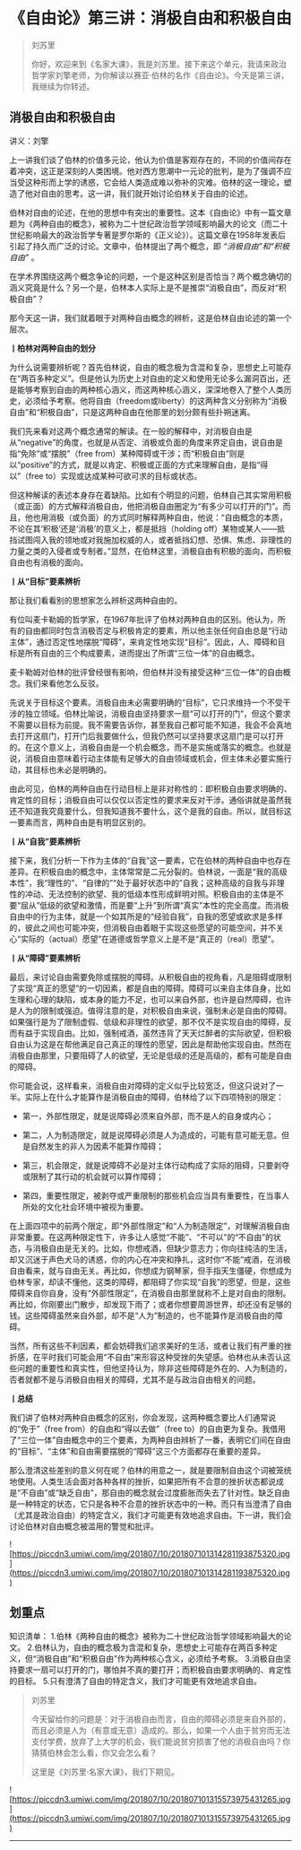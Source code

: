 # 《自由论》第三讲：消极自由和积极自由

> 刘苏里
> 
> 你好，欢迎来到《名家大课》，我是刘苏里。接下来这个单元，我请来政治哲学家刘擎老师，为你解读以赛亚·伯林的名作《自由论》。今天是第三讲，我继续为你转述。

## 消极自由和积极自由

讲义：刘擎

上一讲我们谈了伯林的价值多元论，他认为价值是客观存在的，不同的价值间存在着冲突，这正是深刻的人类困境。他对西方思潮中一元论的批判，是为了强调不应当受这种形而上学的诱惑，它会给人类造成难以弥补的灾难。伯林的这一理论，塑造了他对自由的思考。这一讲，我们就开始讨论伯林关于自由的论述。

伯林对自由的论述，在他的思想中有突出的重要性。这本《自由论》中有一篇文章题为《两种自由的概念》，被称为二十世纪政治哲学领域影响最大的论文（而二十世纪影响最大的政治哲学专著是罗尔斯的《正义论》）。这篇文章在1958年发表后引起了持久而广泛的讨论。文章中，伯林提出了两个概念，即 *“消极自由”和“积极自由”* 。

在学术界围绕这两个概念争论的问题，一个是这种区别是否恰当？两个概念确切的涵义究竟是什么？另一个是，伯林本人实际上是不是推崇“消极自由”，而反对“积极自由”？

那今天这一讲，我们就着眼于对两种自由概念的辨析，这是伯林自由论述的第一个层次。

 **丨柏林对两种自由的划分**

为什么说需要辨析呢？首先伯林说，自由的概念极为含混和复杂，思想史上可能存在“两百多种定义”。但是他认为历史上对自由的定义和使用无论多么漏洞百出，还是能够考察到自由的两种核心涵义，而这两种核心涵义，深深地卷入了整个人类历史，必须给予考察。他将自由（freedom或liberty）的这两种含义分别称为“消极自由”和“积极自由”，只是这两种自由在他那里的划分颇有些扑朔迷离。

我们先来看对这两个概念通常的解读。在一般的解释中，对消极自由是从“negative”的角度，也就是从否定、消极或负面的角度来界定自由，说自由是指“免除”或“摆脱”（free from）某种障碍或干涉；而“积极自由”则是以“positive”的方式，就是以肯定、积极或正面的方式来理解自由，是指“得以”（free to）实现或达成某种可欲可求的目标或状态。

但这种解读的表述本身存在着缺陷。比如有个明显的问题，伯林自己其实常用积极（或正面）的方式解释消极自由，他把消极自由圈定为“有多少可以打开的门”。而且，他也用消极（或负面）的方式同时解释两种自由，他说：“自由概念的本质，不论在其‘积极’还是‘消极’的意义上，都是抵挡（holding off）某物或某人——抵挡试图闯入我的领地或对我施加权威的人，或者抵挡幻想、恐惧、焦虑、非理性的力量之类的入侵者或专制者。”显然，在伯林这里，消极自由有积极的面向，而积极自由也有消极的面向。

 **丨从“目标”要素辨析**

那让我们看看别的思想家怎么辨析这两种自由的。

有位叫麦卡勒姆的哲学家，在1967年批评了伯林对两种自由的区别。他认为，所有的自由都同时包含消极否定与积极肯定的要素，所以他主张任何自由总是“行动主体”，通过否定性地摆脱“障碍”，来肯定性地实现“目标”。因此，人、障碍和目标是所有自由的三个构成要素，进而提出了所谓“三位一体”的自由概念。

麦卡勒姆对伯林的批评曾经很有影响，但伯林并没有接受这种“三位一体”的自由概念。我们来看他怎么反驳。

先说关于目标这个要素。消极自由未必需要明确的“目标”，它只求维持一个不受干涉的独立领域。伯林比喻说，消极自由坚持要求一扇“可以打开的门”，但这个要求不需要以目标为前提。我不需要告诉你，甚至我自己都可能不知道，我会不会真地去打开这扇门，打开门后我要做什么，但我仍然可以坚持要求这扇门是可以打开的。在这个意义上，消极自由是一个机会概念，而不是实施或落实的概念。也就是说，消极自由意味着行动主体能有足够大的自由领域或机会，但主体未必要实施行动，其目标也未必是明确的。

由此可见，伯林的两种自由在行动目标上是非对称性的：即积极自由要求明确的、肯定性的目标；消极自由可以仅仅以否定性的要求来反对干涉。通俗讲就是虽然我还不知道我究竟要什么，但我知道我不要什么，这个是我的自由。所以，就目标这一要素而言，两种自由是有明显区别的。

 **丨从“自我”要素辨析**

接下来，我们分析一下作为主体的“自我”这一要素，它在伯林的两种自由中也存在差异。在积极自由的概念中，主体常常是二元分裂的。伯林说，一面是“我的高级本性”，我“理性的”、“自律的”“处于最好状态中的”自我；这种高级的自我与非理性的冲动、无法控制的欲望、我的低级本性形成鲜明对照。积极自由的主体是不要“屈从”低级的欲望和激情，而是要“上升”到所谓“真实”本性的完全高度。而消极自由中的行为主体，就是一个如其所是的“经验自我”，自我的愿望或欲求是多样的，彼此之间也可能冲突，但消极自由着眼于实现这些愿望的可能空间，并不关心“实际的（actual）愿望”在道德或哲学意义上是不是“真正的（real）愿望”。

 **丨从“障碍”要素辨析**

最后，来讨论自由需要免除或摆脱的障碍。从积极自由的视角看，凡是阻碍或限制了实现“真正的愿望”的一切因素，都是自由的障碍。障碍可以来自主体自身，比如生理和心理的缺陷，或本身的能力不足，也可以来自外部，也许是自然障碍，也许是人为的限制或强迫。值得注意的是，对积极自由来说，强制未必是自由的障碍。如果强行是为了限制虚假、低级和非理性的欲望，那不仅不是实现自由的障碍，反而有益于实现自由。比如，强制戒酒，虽然违背了天天烂醉者的实际欲望，但积极自由认为这是在帮他满足自己真正的理性的愿望，因此是帮助他实现自由。然而在消极自由那里，只要阻碍了人的欲望，无论是低级的还是高级的，都有可能是自由的障碍。

你可能会说，这样看来，消极自由对障碍的定义似乎比较宽泛，但这只说对了一半。实际上在什么才能算作是消极自由的障碍，伯林给了以下四项特别的限定：

* 第一，外部性限定，就是说障碍必须来自外部，而不是人的自身或内心；

* 第二，人为制造限定，就是说障碍必须是人为造成的，可能有意可能无意。但是自然发生的非人为因素不能算作障碍；

* 第三，机会限定，就是说障碍不必是对主体行动构成了实际的阻碍，只要剥夺或限制了其行动的机会就可以算作障碍；

* 第四，重要性限定，被剥夺或严重限制的那些机会应当具有重要性，在当事人所处的文化社会环境中被视为重要。

在上面四项中的前两个限定，即“外部性限定”和“人为制造限定”，对理解消极自由非常重要。在这两种限定性下，许多让人感觉“不能”、“不可以”的“不自由”的状态，与消极自由是无关的。比如，你想戒酒，但缺少意志力；你向往纯洁的生活，却又沉迷于声色犬马的诱惑，你的内心在冲突和挣扎，这时你“不能”戒酒，在消极自由看来，就与自由无关。再比如，你想成为钢琴家，但手指天生僵硬，你想成为伯林专家，却读不懂他，这类的障碍，都阻碍了你实现“自我”的愿望，但是，这些障碍来自你自身，没有“外部性限定”，在消极自由那里就称不上是对自由的限制。再比如，你刚要出门散步，却发现下雨了；或者你想要周游世界，却还没有足够的钱。这些障碍虽然来自外部，却不是“人为”制造的，也不能算作是消极自由的障碍。

当然，所有这些不利因素，都会妨碍我们追求美好的生活，或者让我们有严重的挫折感，在平时我们可能会用“不自由”来形容这种受挫的失望感。伯林也从未否认这些问题的重要性和真实性，但他坚持认为，除非这些障碍是外在的、人为制造的，否者就都不是与消极自由相关的障碍，尤其不是与政治自由相关的问题。

 **丨总结**

我们讲了伯林对两种自由概念的区别，你会发现，这两种概念要比人们通常说的“免于”（free from）的自由和“得以去做”（free to）的自由更为复杂。我借用了“三位一体”自由概念中的三个要素，为两种自由辨析了一番，表明它们间在自由的“目标”、“主体”和自由需要摆脱的“障碍”这三个方面都存在重要的差异。

那么澄清这些差别的意义何在呢？伯林的用意之一，就是要限制自由这个词被笼统地使用。人类生活会面对各种各样的挫折，如果把所有不合意的挫折状态都说成是“不自由”或“缺乏自由”，那自由的概念就会过度膨胀而失去了针对性。缺乏自由是一种特定的状态，它只是各种不合意的挫折状态中的一种。而只有当澄清了自由（尤其是政治自由）的特定含义，我们才可能更有效地追求自由。下一讲，我们会讨论伯林对自由概念被滥用的警觉和批评。

![https://piccdn3.umiwi.com/img/201807/10/201807101314281193875320.jpg](https://piccdn3.umiwi.com/img/201807/10/201807101314281193875320.jpg)

## 划重点

知识清单：
1.伯林《两种自由的概念》被称为二十世纪政治哲学领域影响最大的论文。
2.伯林认为，自由的概念极为含混和复杂，思想史上可能存在两百多种定义，但“消极自由”和“积极自由”作为两种核心含义，必须给予考察。
3.消极自由坚持要求一扇可以打开的门，哪怕并不真的要打开；而积极自由要求明确的、肯定性的目标。
5.只有澄清了自由的特定含义，我们才可能更有效地追求自由。

> 刘苏里
> 
> 今天留给你的问题是：对于消极自由而言，自由的障碍必须是来自外部的，而且必须是人为（有意或无意）造成的。那么，如果一个人由于贫穷而无法支付学费，放弃了上大学的机会，我们能说贫穷损害了他的消极自由吗？你猜猜伯林会怎么看，你又会怎么看？
> 
> 这里是《刘苏里·名家大课》，我们下期见。

![https://piccdn3.umiwi.com/img/201807/10/201807101315573975431265.jpg](https://piccdn3.umiwi.com/img/201807/10/201807101315573975431265.jpg)

---

